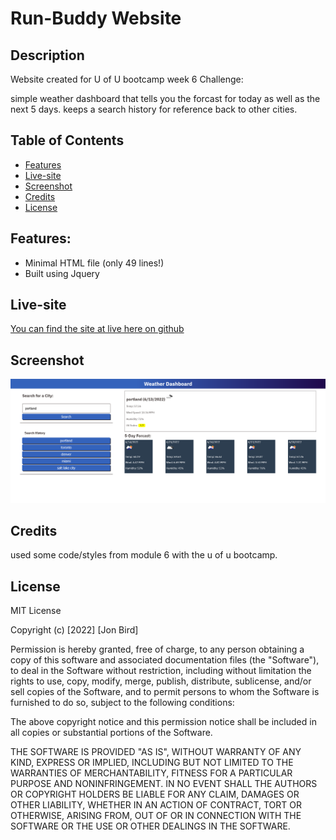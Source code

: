 # Run-Buddy Website

## Description

Website created for U of U bootcamp week 6 Challenge:

simple weather dashboard that tells you the forcast for today as well as the next 5 days.  keeps a search history for reference back to other cities. 


## Table of Contents
- [Features](#features)
- [Live-site](#live-site)
- [Screenshot](#screenshot)
- [Credits](#credits)
- [License](#license)

## Features:

- Minimal HTML file (only 49 lines!)
- Built using Jquery

## Live-site

[You can find the site at live here on github](https://attidack.github.io/Weather-Dashboard-/)

## Screenshot

![Screenshot](assets/images/screenshot1.png)


## Credits

used some code/styles from module 6 with the u of u bootcamp. 

## License

MIT License

Copyright (c) [2022] [Jon Bird]

Permission is hereby granted, free of charge, to any person obtaining a copy
of this software and associated documentation files (the "Software"), to deal
in the Software without restriction, including without limitation the rights
to use, copy, modify, merge, publish, distribute, sublicense, and/or sell
copies of the Software, and to permit persons to whom the Software is
furnished to do so, subject to the following conditions:

The above copyright notice and this permission notice shall be included in all
copies or substantial portions of the Software.

THE SOFTWARE IS PROVIDED "AS IS", WITHOUT WARRANTY OF ANY KIND, EXPRESS OR
IMPLIED, INCLUDING BUT NOT LIMITED TO THE WARRANTIES OF MERCHANTABILITY,
FITNESS FOR A PARTICULAR PURPOSE AND NONINFRINGEMENT. IN NO EVENT SHALL THE
AUTHORS OR COPYRIGHT HOLDERS BE LIABLE FOR ANY CLAIM, DAMAGES OR OTHER
LIABILITY, WHETHER IN AN ACTION OF CONTRACT, TORT OR OTHERWISE, ARISING FROM,
OUT OF OR IN CONNECTION WITH THE SOFTWARE OR THE USE OR OTHER DEALINGS IN THE
SOFTWARE.
